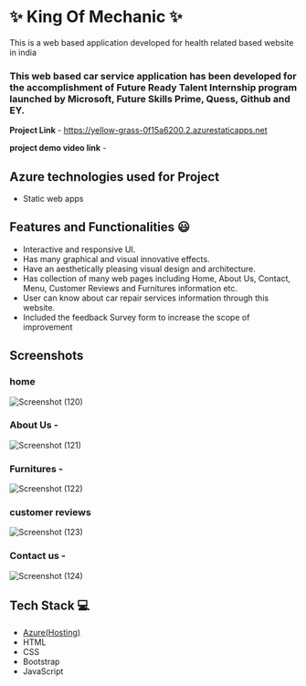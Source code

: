 # ✨  King Of Mechanic ✨

This is a web based application developed for health related based website in india

### This web based car service application has been developed for the accomplishment of Future Ready Talent Internship program launched by Microsoft, Future Skills Prime, Quess, Github and EY.


**Project Link** -  https://yellow-grass-0f15a6200.2.azurestaticapps.net

**project demo video link** -  

## Azure technologies used for Project

- Static web apps

## Features and Functionalities 😃

- Interactive and responsive UI.
- Has many graphical and visual innovative effects.
- Have an aesthetically pleasing visual design and architecture.
- Has collection of many web pages including Home, About Us, Contact, Menu, Customer Reviews and  Furnitures information etc.
- User can know about car repair services information through this website.
- Included the feedback Survey form to increase the scope of improvement 

## Screenshots


### home

   
![Screenshot (120)](https://user-images.githubusercontent.com/112757107/202721793-1e09e6f4-c2a6-4df4-bbcb-f5fc12b9cd03.png)

### About Us -

![Screenshot (121)](https://user-images.githubusercontent.com/112757107/202721909-f80d12c1-0e36-4769-8ff1-ddeeff3db421.png)

### Furnitures -


![Screenshot (122)](https://user-images.githubusercontent.com/112757107/202722067-e32fe4b8-bcff-4c18-9094-580f79951540.png)


### customer reviews


![Screenshot (123)](https://user-images.githubusercontent.com/112757107/202722044-73881e64-3706-42c7-aa6d-e37c20f73b62.png)


### Contact us -


![Screenshot (124)](https://user-images.githubusercontent.com/112757107/202722153-36ad4242-38a3-4959-9f6a-4e63d7b8decc.png)


## Tech Stack 💻

- [Azure(Hosting)](https://azure.microsoft.com/en-in/features/azure-portal/)
- HTML
- CSS
- Bootstrap
- JavaScript
